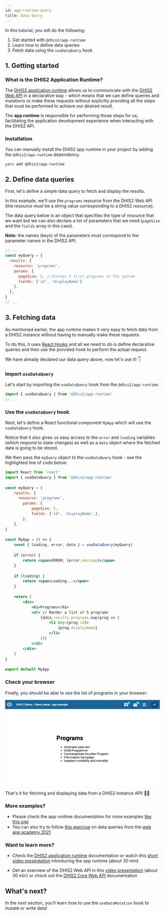 ```yaml
---
id: app-runtime-query
title: Data Query  
---
```


In this tutorial, you will do the following: 

1. Get started with `@dhis2/app-runtime` 
2. Learn how to define data queries 
3. Fetch data using the `useDataQuery` hook

## 1. Getting started 

### What is the DHIS2 Application Runtime?

The [DHIS2 application runtime](https://runtime.dhis2.nu/#/getting-started)  allows us to communicate with the [DHIS2 Web API](https://docs.dhis2.org/en/develop/using-the-api/dhis-core-version-master/metadata.html#webapi_browsing_the_web_api) in a declarative way - which means that we can define queries and mutations or make these requests without explicitly providing all the steps that must be performed to achieve our desired result. 

The **app runtime** is responsible for performing those steps for us, facilitating the application development experience when interacting with the DHIS2 API. 

### Installation

You can manually install the DHIS2 app runtime in your project by adding the `@dhis2/app-runtime` dependency. 

```shell
yarn add @dhis2/app-runtime
```

## 2. Define data queries

First, let's define a simple data query to fetch and display the results.  

In this example, we'll use the `programs` resource from the DHIS2 Web API (the resource must be a string value corresponding to a DHIS2 resource). 

The data query below is an object that specifies the type of resource that we want but we can also declare a list of parameters that we need (`pageSize` and the `fields` array in this case). 

**Note:** the names (keys) of the parameters must correspond to the parameter names in the DHIS2 API.

```jsx title="src/App.js"
// ...
const myQuery = {
  results: {
    resource: 'programs',
    params: {
      pageSize: 5, //fetches 5 first programs in the system
      fields: ['id', 'displayName']
    },
  },
}
// ...
```

## 3. Fetching data 

As mentioned earlier, the app runtime makes it very easy to fetch data from a DHIS2 instance without having to manually make these requests.

To do this, it uses [React Hooks](https://reactjs.org/docs/hooks-intro.html) and all we need to do is define declarative queries and then use the provided hook to perform the actual request. 

We have already declared our data query above, now let's use it! 👇 

### Import `useDataQuery` 

Let's start by importing the `useDataQuery` hook from the `@dhis2/app-runtime`: 

```jsx title="src/App.js"
import { useDataQuery } from '@dhis2/app-runtime'
// ...

```

### Use the `useDataQuery` hook

Next, let's define a React functional component `MyApp` which will use the `useDataQuery` hook. 

Notice that it also gives us easy access to the `error` and `loading` variables (which respond to state changes) as well as a `data` object where the fetched data is going to be stored. 

We then pass the `myQuery` object to the `useDataQuery` hook - see the highlighted line of code below: 

```jsx {15} title="src/App.js"
import React from 'react'
import { useDataQuery } from '@dhis2/app-runtime'

const myQuery = {
    results: {
      resource: 'programs',
        params: {
            pageSize: 5,
            fields: ['id', 'displayName',],
        },
    },
}

const MyApp = () => {
    const { loading, error, data } = useDataQuery(myQuery)

    if (error) {
        return <span>ERROR: {error.message}</span>
    }

    if (loading) {
        return <span>Loading...</span>
    }

    return (
        <div>
            <h1>Programs</h1>
            <ul> // Render a list of 5 programs 
                {data.results.programs.map(prog => (
                    <li key={prog.id}>
                        {prog.displayName}
                    </li>
                ))}
            </ul>
        </div>
    )
}

export default MyApp
```

### Check your browser 

Finally, you should be able to see the list of programs in your browser: 

![](./assets/app-runtime-data-query.png)

That's it for fetching and displaying data from a DHIS2 instance API! 👏🏽

### More examples? 

* Please check the app runtime documentation for more examples [like this one](https://github.com/dhis2/app-runtime/blob/master/examples/cra/src/components/IndicatorList.js) 
* You can also try to follow [this exercise](
https://github.com/dhis2/academy-web-app-dev-2021/tree/main/workshop-1/04-app-runtime/query ) on data queries from the [web app academy 2021](/events/academy-workshops-2021)

### Want to learn more?  

* Check the [DHIS2 application runtime](https://runtime.dhis2.nu/#/) documentation or watch this [short video presentation](https://youtu.be/pvIppH5plMU?list=PLo6Seh-066Rze0f3zo-mIRRueKdhw4Vnm&t=54) introducing the app runtime (about 30 min)

* Get an overview of the DHIS2 Web API in this [video presentation](https://youtu.be/F95LTzAzESQ?list=PLo6Seh-066Rze0f3zo-mIRRueKdhw4Vnm) (about 30 min) or check out the [DHIS2 Core Web API](https://docs.dhis2.org/en/develop/using-the-api/dhis-core-version-master/introduction.html) documentation 

## What's next? 

In the next section, you’ll learn how to use the `useDataMutation` hook to mutate or write data! 



